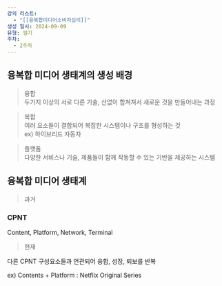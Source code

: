 ```yaml
---
강의 리스트:
  - "[[융복합미디어소비자심리]]"
생성 일시: 2024-09-09
유형: 필기
주차:
  - 2주차
---
```

## 융복합 미디어 생태계의 생성 배경

> 융합  
> 두가지 이상의 서로 다른 기술, 산없이 합쳐져서 새로운 것을 만들어내는 과정  

> 복합  
> 여러 요소들이 결합되어 복잡한 시스템이나 구조를 형성하는 것  
> ex) 하이브리드 자동차  

> 플랫폼  
> 다양한 서비스나 기술, 제품들이 함께 작동할 수 있는 기반을 제공하는 시스템  

  

## 융복합 미디어 생태계

> 과거

### CPNT

Content, Platform, Network, Terminal

  

> 현재

다른 CPNT 구성요소들과 연관되어 융합, 성장, 퇴보를 반복

ex) Contents + Platform : Netflix Original Series